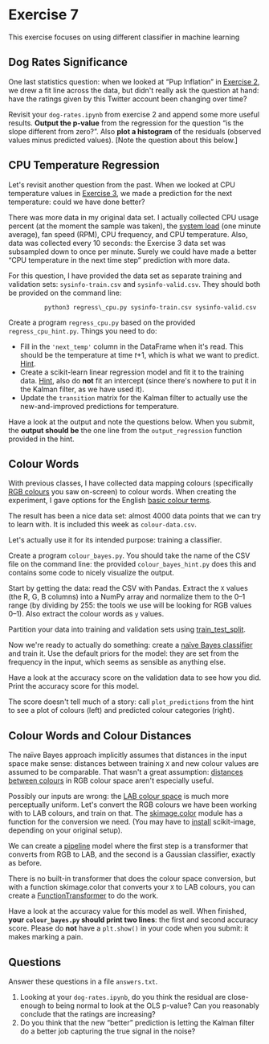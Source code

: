 # Exercise 7

This exercise focuses on using different classifier in machine learning

Dog Rates Significance
----------------------

One last statistics question: when we looked at “Pup Inflation” in [Exercise 2](Exercise2), we drew a fit line across the data, but didn't really ask the question at hand: have the ratings given by this Twitter account been changing over time?

Revisit your `dog-rates.ipynb` from exercise 2 and append some more useful results. **Output the p-value** from the regression for the question “is the slope different from zero?”. Also **plot a histogram** of the residuals (observed values minus predicted values). \[Note the question about this below.\]

CPU Temperature Regression
--------------------------

Let's revisit another question from the past. When we looked at CPU temperature values in [Exercise 3](Exercise3), we made a prediction for the next temperature: could we have done better?

There was more data in my original data set. I actually collected CPU usage percent (at the moment the sample was taken), the [system load](https://en.wikipedia.org/wiki/Load_(computing)) (one minute average), fan speed (RPM), CPU frequency, and CPU temperature. Also, data was collected every 10 seconds: the Exercise 3 data set was subsampled down to once per minute. Surely we could have made a better “CPU temperature in the next time step” prediction with more data.

For this question, I have provided the data set as separate training and validation sets: `sysinfo-train.csv` and `sysinfo-valid.csv`. They should both be provided on the command line:

              python3 regress\_cpu.py sysinfo-train.csv sysinfo-valid.csv

Create a program `regress_cpu.py` based on the provided `regress_cpu_hint.py`. Things you need to do:

*   Fill in the `'next_temp'` column in the DataFrame when it's read. This should be the temperature at time _t_+1, which is what we want to predict. [Hint](http://pandas.pydata.org/pandas-docs/stable/generated/pandas.Series.shift.html).
*   Create a scikit-learn linear regression model and fit it to the training data. [Hint](http://scikit-learn.org/stable/modules/generated/sklearn.linear_model.LinearRegression.html), also do **not** fit an intercept (since there's nowhere to put it in the Kalman filter, as we have used it).
*   Update the `transition` matrix for the Kalman filter to actually use the new-and-improved predictions for temperature.

Have a look at the output and note the questions below. When you submit, the **output should be** the one line from the `output_regression` function provided in the hint.

Colour Words
------------

With previous classes, I have collected data mapping colours (specifically [RGB colours](https://en.wikipedia.org/wiki/RGB_color_model) you saw on-screen) to colour words. When creating the experiment, I gave options for the English [basic colour terms](https://en.wikipedia.org/wiki/Color_term).

The result has been a nice data set: almost 4000 data points that we can try to learn with. It is included this week as `colour-data.csv`.

Let's actually use it for its intended purpose: training a classifier.

Create a program `colour_bayes.py`. You should take the name of the CSV file on the command line: the provided `colour_bayes_hint.py` does this and contains some code to nicely visualize the output.

Start by getting the data: read the CSV with Pandas. Extract the `X` values (the R, G, B columns) into a NumPy array and normalize them to the 0–1 range (by dividing by 255: the tools we use will be looking for RGB values 0–1). Also extract the colour words as `y` values.

Partition your data into training and validation sets using [train\_test\_split](http://scikit-learn.org/stable/modules/generated/sklearn.model_selection.train_test_split.html).

Now we're ready to actually do something: create a [naïve Bayes classifier](http://scikit-learn.org/stable/modules/generated/sklearn.naive_bayes.GaussianNB.html#sklearn.naive_bayes.GaussianNB) and train it. Use the default priors for the model: they are set from the frequency in the input, which seems as sensible as anything else.

Have a look at the accuracy score on the validation data to see how you did. Print the accuracy score for this model.

The score doesn't tell much of a story: call `plot_predictions` from the hint to see a plot of colours (left) and predicted colour categories (right).

Colour Words and Colour Distances
---------------------------------

The naïve Bayes approach implicitly assumes that distances in the input space make sense: distances between training `X` and new colour values are assumed to be comparable. That wasn't a great assumption: [distances between colours](https://en.wikipedia.org/wiki/Color_difference) in RGB colour space aren't especially useful.

Possibly our inputs are wrong: the [LAB colour space](https://en.wikipedia.org/wiki/Lab_color_space) is much more perceptually uniform. Let's convert the RGB colours we have been working with to LAB colours, and train on that. The [skimage.color](http://scikit-image.org/docs/dev/api/skimage.color.html) module has a function for the conversion we need. (You may have to [install](InstallingPython) scikit-image, depending on your original setup).

We can create a [pipeline](http://scikit-learn.org/stable/modules/generated/sklearn.pipeline.make_pipeline.html#sklearn.pipeline.make_pipeline) model where the first step is a transformer that converts from RGB to LAB, and the second is a Gaussian classifier, exactly as before.

There is no built-in transformer that does the colour space conversion, but with a function skimage.color that converts your `X` to LAB colours, you can create a [FunctionTransformer](http://scikit-learn.org/stable/modules/generated/sklearn.preprocessing.FunctionTransformer.html#sklearn.preprocessing.FunctionTransformer) to do the work.

Have a look at the accuracy value for this model as well. When finished, **your `colour_bayes.py` should print two lines**: the first and second accuracy score. Please do **not** have a `plt.show()` in your code when you submit: it makes marking a pain.

Questions
---------

Answer these questions in a file `answers.txt`.

1.  Looking at your `dog-rates.ipynb`, do you think the residual are close-enough to being normal to look at the OLS p-value? Can you reasonably conclude that the ratings are increasing?
2.  Do you think that the new “better” prediction is letting the Kalman filter do a better job capturing the true signal in the noise?
